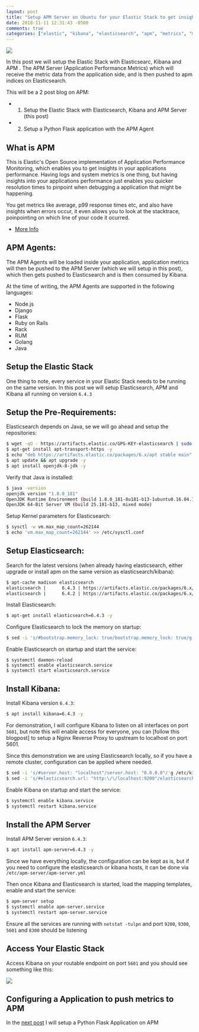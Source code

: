 ```yaml
---
layout: post
title: "Setup APM Server on Ubuntu for your Elastic Stack to get insights in your Application Performance Metrics"
date: 2018-11-11 12:31:43 -0500
comments: true
categories: ["elastic", "kibana", "elasticsearch", "apm", "metrics", "monitoring"] 
---
```


![](https://objects.ruanbekker.com/assets/images/elastic-apm-overview.png)

In this post we will setup the Elastic Stack with Elasticsearc, Kibana and APM . The APM Server (Application Performance Metrics) which will receive the metric data from the application side, and is then pushed to apm indices on Elasticsearch.

This will be a 2 post blog on APM:

- 1) Setup the Elastic Stack with Elasticsearch, Kibana and APM Server (this post)
- 2) Setup a Python Flask application with the APM Agent

## What is APM

This is Elastic's Open Source implementation of Application Performance Monitoring, which enables you to get insights in your applications performance. Having logs and system metrics is one thing, but having insights into your applications performance just enables you quicker resolution times to pinpoint when debugging a application that might be happening.

You get metrics like average, p99 response times etc, and also have insights when errors occur, it even allows you to look at the stacktrace, poinpointing on which line of your code it ocurred.

- [More Info](https://www.elastic.co/solutions/apm)

## APM Agents:

The APM Agents will be loaded inside your application, application metrics will then be pushed to the APM Server (which we will setup in this post), which then gets pushed to Elasticsearch and is then consumed by Kibana.

At the time of writing, the APM Agents are supported in the following languages:

- Node.js
- Django
- Flask
- Ruby on Rails
- Rack
- RUM
- Golang
- Java

## Setup the Elastic Stack

One thing to note, every service in your Elastic Stack needs to be running on the same version. In this post we will setup Elasticsearch, APM and Kibana all running on version `6.4.3`

## Setup the Pre-Requirements:

Elasticsearch depends on Java, se we will go ahead and setup the repositories:

```bash
$ wget -qO - https://artifacts.elastic.co/GPG-KEY-elasticsearch | sudo apt-key add -
$ apt-get install apt-transport-https -y
$ echo "deb https://artifacts.elastic.co/packages/6.x/apt stable main" | sudo tee -a /etc/apt/sources.list.d/elastic-6.x.list
$ apt update && apt upgrade -y 
$ apt install openjdk-8-jdk -y
```

Verify that Java is installed:

```bash
$ java -version
openjdk version "1.8.0_181"
OpenJDK Runtime Environment (build 1.8.0_181-8u181-b13-1ubuntu0.16.04.1-b13)
OpenJDK 64-Bit Server VM (build 25.181-b13, mixed mode)
```

Setup Kernel parameters for Elasticsearch:

```bash
$ sysctl -w vm.max_map_count=262144
$ echo 'vm.max_map_count=262144' >> /etc/sysctl.conf
```

## Setup Elasticsearch:

Search for the latest versions (when already having elasticsearch, either upgrade or install apm on the same version as elasticsearch/kibana):

```bash
$ apt-cache madison elasticsearch
elasticsearch |      6.4.3 | https://artifacts.elastic.co/packages/6.x/apt stable/main amd64 Packages
elasticsearch |      6.4.2 | https://artifacts.elastic.co/packages/6.x/apt stable/main amd64 Packages
```

Install Elasticsearch:

```bash
$ apt-get install elasticsearch=6.4.3 -y
```

Configure Elasticsearch to lock the memory on startup:

```bash
$ sed -i 's/#bootstrap.memory_lock: true/bootstrap.memory_lock: true/g' /etc/elasticsearch/elasticsearch.yml
```

Enable Elasticsearch on startup and start the service:

```
$ systemctl daemon-reload
$ systemctl enable elasticsearch.service
$ systemctl start elasticsearch.service
```

## Install Kibana:

Install Kibana version `6.4.3`:

```bash
$ apt install kibana=6.4.3 -y
```

For demonstration, I will configure Kibana to listen on all interfaces on port `5601`, but note this will enable access for everyone, you can [follow this blogpost] to setup a Nginx Reverse Proxy to upstream to localhost on port 5601.

Since this demonstration we are using Elasticsearch locally, so if you have a remote cluster, configuration can be applied where needed.

```bash
$ sed -i 's/#server.host: "localhost"/server.host: "0.0.0.0"/'g /etc/kibana/kibana.yml
$ sed -i 's/#elasticsearch.url: "http:\/\/localhost:9200"/elasticsearch.url: "http:\/\/localhost:9200"/'g /etc/kibana/kibana.yml
```

Enable Kibana on startup and start the service:

```bash
$ systemctl enable kibana.service
$ systemctl restart kibana.service
```

## Install the APM Server

Install APM Server version `6.4.3`:

```bash
$ apt install apm-server=6.4.3 -y
```

Since we have everything locally, the configuration can be kept as is, but if you need to configure the elasticsearch or kibana hosts, it can be done via `/etc/apm-server/apm-server.yml`

Then once Kibana and Elasticsearch is started, load the mapping templates, enable and start the service:

```bash
$ apm-server setup
$ systemctl enable apm-server.service
$ systemctl restart apm-server.service
```

Ensure all the services are running with `netstat -tulpn` and port `9200`, `9300`, `5601` and `8300` should be listening

## Access Your Elastic Stack

Access Kibana on your routable endpoint on port `5601` and you should see something like this:

![](https://objects.ruanbekker.com/assets/images/elastic-apm-startup.png)

## Configuring a Application to push metrics to APM

In the [next post]() I will setup a Python Flask Application on APM
